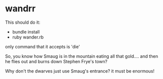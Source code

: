 # wandrr
This should do it:
* bundle install
* ruby wander.rb

only command that it accepts is 'die'

So, you know how Smaug is in the mountain eating all that gold....
and then he flies out and burns down Stephen Frye's town?

Why don't the dwarves just use Smaug's entrance? it must be enormous!
